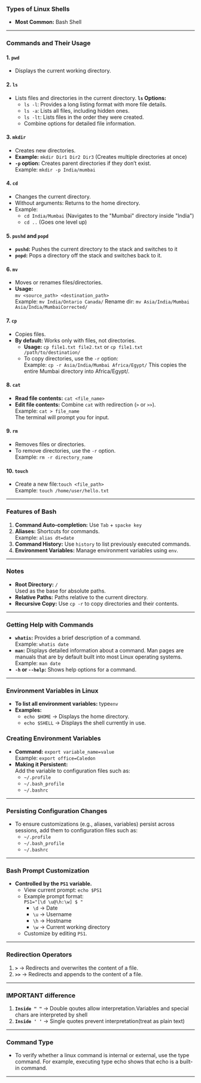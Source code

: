 ### Types of Linux Shells
- **Most Common:** Bash Shell

---

### Commands and Their Usage

#### **1. `pwd`**
- Displays the current working directory.

#### **2. `ls`**
- Lists files and directories in the current directory.
**`ls` Options:**
  - `ls -l`: Provides a long listing format with more file details.
  - `ls -a`: Lists all files, including hidden ones.
  - `ls -lt`: Lists files in the order they were created.
  - Combine options for detailed file information.

#### **3. `mkdir`**
- Creates new directories.
- **Example:** `mkdir Dir1 Dir2 Dir3` (Creates multiple directories at once)
- **`-p` option:** Creates parent directories if they don’t exist.  
  Example: `mkdir -p India/mumbai`

#### **4. `cd`**
- Changes the current directory.
- Without arguments: Returns to the home directory.
- Example:  
  - `cd India/Mumbai` (Navigates to the "Mumbai" directory inside "India")  
  - `cd ..` (Goes one level up)

#### **5. `pushd` and `popd`**
- **`pushd`:** Pushes the current directory to the stack and switches to it  
- **`popd`:** Pops a directory off the stack and switches back to it.

#### **6. `mv`**
- Moves or renames files/directories.
- **Usage:**  
  `mv <source_path> <destination_path>`  
  Example: `mv India/Ontario Canada/`
  Rename dir: `mv Asia/India/Mumbai Asia/India/MumbaiCorrected/`
  
#### **7. `cp`**
- Copies files.
- **By default:** Works only with files, not directories.  
  - **Usage:** `cp file1.txt file2.txt` or `cp file1.txt /path/to/destination/`
  - To copy directories, use the `-r` option:  
    Example: `cp -r Asia/India/Mumbai Africa/Egypt/` This copies the entire Mumbai directory into Africa/Egypt/.

#### **8. `cat`**
  - **Read file contents:** `cat <file_name>`
  - **Edit file contents:** Combine `cat` with redirection (`>` or `>>`).  
    Example: `cat > file_name`  
    The terminal will prompt you for input.

#### **9. `rm`**
- Removes files or directories.
- To remove directories, use the `-r` option.  
  Example: `rm -r directory_name`

#### **10. `touch`**
  - Create a new file:`touch <file_path>`  
    Example: `touch /home/user/hello.txt`
---
### Features of Bash
1. **Command Auto-completion:** Use `Tab` + `spacke key`
2. **Aliases:** Shortcuts for commands.  
   Example: `alias dt=date`
3. **Command History:** Use `history` to list previously executed commands.
4. **Environment Variables:** Manage environment variables using `env`.
---
### Notes
- **Root Directory:** `/`  
  Used as the base for absolute paths.
- **Relative Paths:** Paths relative to the current directory.
- **Recursive Copy:** Use `cp -r` to copy directories and their contents.
---
### Getting Help with Commands
- **`whatis`:** Provides a brief description of a command.  
  Example: `whatis date`
- **`man`:** Displays detailed information about a command. Man pages are manuals that are by default built into most Linux operating systems.
  Example: `man date`
- **`-h` or `--help`:** Shows help options for a command.  
 
---

### Environment Variables in Linux
- **To list all environment variables:**  type`env`
- **Examples:**
  - `echo $HOME` → Displays the home directory.
  - `echo $SHELL` → Displays the shell currently in use.

### Creating Environment Variables
- **Command:** `export variable_name=value`  
  Example: `export office=Caledon`
- **Making it Persistent:**  
  Add the variable to configuration files such as:
  - `~/.profile`
  - `~/.bash_profile`
  - `~/.bashrc`
---

### Persisting Configuration Changes
- To ensure customizations (e.g., aliases, variables) persist across sessions, add them to configuration files such as:
  - `~/.profile`
  - `~/.bash_profile`
  - `~/.bashrc`
---

### Bash Prompt Customization
- **Controlled by the `PS1` variable.**
  - View current prompt: `echo $PS1`
  - Example prompt format:  
    `PS1="[\d \u@\h:\w] $ "`  
    - `\d` → Date  
    - `\u` → Username  
    - `\h` → Hostname  
    - `\w` → Current working directory  
  - Customize by editing `PS1`.

---

### Redirection Operators
1. **`>`** → Redirects and overwrites the content of a file.  
2. **`>>`** → Redirects and appends to the content of a file. 
---

### IMPORTANT difference
1. **`Inside " "`** → Double qoutes allow interpretation.Variables and special chars are interpreted by shell
2.  **`Inside ' '`** → Single quotes prevent interpretation(treat as plain text)
---
### Command Type 
- To verify whether a linux command is internal or external, use the type command. For example, executing type echo shows that echo is a built-in command.
---